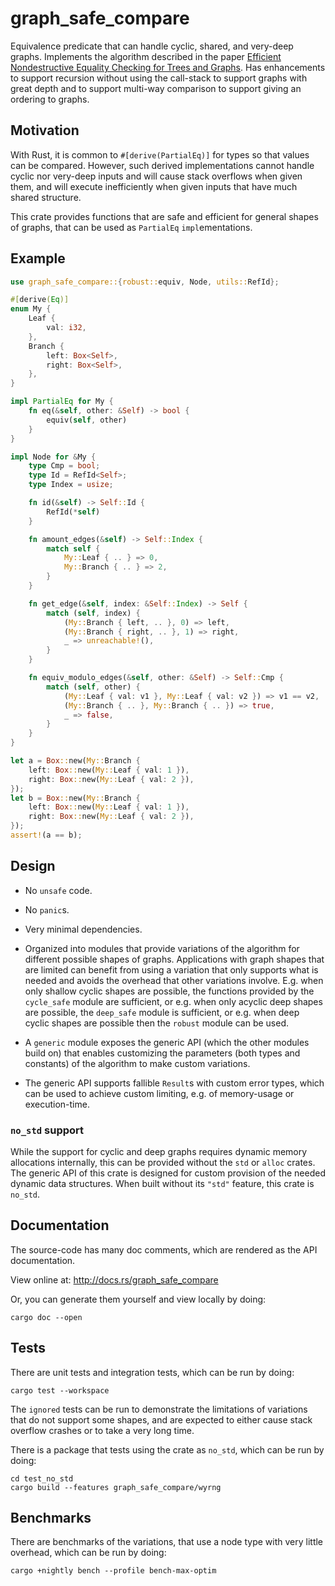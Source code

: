 # graph_safe_compare

Equivalence predicate that can handle cyclic, shared, and very-deep graphs.
Implements the algorithm described in the paper [Efficient Nondestructive
Equality Checking for Trees and
Graphs](https://michaeldadams.org/papers/efficient_equality/).  Has enhancements
to support recursion without using the call-stack to support graphs with great
depth and to support multi-way comparison to support giving an ordering to
graphs.

## Motivation

With Rust, it is common to `#[derive(PartialEq)]` for types so that values can
be compared.  However, such derived implementations cannot handle cyclic nor
very-deep inputs and will cause stack overflows when given them, and will
execute inefficiently when given inputs that have much shared structure.

This crate provides functions that are safe and efficient for general shapes of
graphs, that can be used as `PartialEq` `impl`ementations.

## Example

```rust
use graph_safe_compare::{robust::equiv, Node, utils::RefId};

#[derive(Eq)]
enum My {
    Leaf {
        val: i32,
    },
    Branch {
        left: Box<Self>,
        right: Box<Self>,
    },
}

impl PartialEq for My {
    fn eq(&self, other: &Self) -> bool {
        equiv(self, other)
    }
}

impl Node for &My {
    type Cmp = bool;
    type Id = RefId<Self>;
    type Index = usize;

    fn id(&self) -> Self::Id {
        RefId(*self)
    }

    fn amount_edges(&self) -> Self::Index {
        match self {
            My::Leaf { .. } => 0,
            My::Branch { .. } => 2,
        }
    }

    fn get_edge(&self, index: &Self::Index) -> Self {
        match (self, index) {
            (My::Branch { left, .. }, 0) => left,
            (My::Branch { right, .. }, 1) => right,
            _ => unreachable!(),
        }
    }

    fn equiv_modulo_edges(&self, other: &Self) -> Self::Cmp {
        match (self, other) {
            (My::Leaf { val: v1 }, My::Leaf { val: v2 }) => v1 == v2,
            (My::Branch { .. }, My::Branch { .. }) => true,
            _ => false,
        }
    }
}

let a = Box::new(My::Branch {
    left: Box::new(My::Leaf { val: 1 }),
    right: Box::new(My::Leaf { val: 2 }),
});
let b = Box::new(My::Branch {
    left: Box::new(My::Leaf { val: 1 }),
    right: Box::new(My::Leaf { val: 2 }),
});
assert!(a == b);
```

## Design

- No `unsafe` code.

- No `panic`s.

- Very minimal dependencies.

- Organized into modules that provide variations of the algorithm for different
possible shapes of graphs.  Applications with graph shapes that are limited can
benefit from using a variation that only supports what is needed and avoids the
overhead that other variations involve.  E.g. when only shallow cyclic shapes
are possible, the functions provided by the `cycle_safe` module are sufficient,
or e.g. when only acyclic deep shapes are possible, the `deep_safe` module is
sufficient, or e.g. when deep cyclic shapes are possible then the `robust`
module can be used.

- A `generic` module exposes the generic API (which the other modules build on)
that enables customizing the parameters (both types and constants) of the
algorithm to make custom variations.

- The generic API supports fallible `Result`s with custom error types, which can
be used to achieve custom limiting, e.g. of memory-usage or execution-time.

### `no_std` support

While the support for cyclic and deep graphs requires dynamic memory allocations
internally, this can be provided without the `std` or `alloc` crates.  The
generic API of this crate is designed for custom provision of the needed dynamic
data structures.  When built without its `"std"` feature, this crate is
`no_std`.

## Documentation

The source-code has many doc comments, which are rendered as the API
documentation.

View online at: <http://docs.rs/graph_safe_compare>

Or, you can generate them yourself and view locally by doing:

```shell
cargo doc --open
```

## Tests

There are unit tests and integration tests, which can be run by doing:

```shell
cargo test --workspace
```

The `ignored` tests can be run to demonstrate the limitations of variations that
do not support some shapes, and are expected to either cause stack overflow
crashes or to take a very long time.

There is a package that tests using the crate as `no_std`, which can be run by doing:

```shell
cd test_no_std
cargo build --features graph_safe_compare/wyrng
```

## Benchmarks

There are benchmarks of the variations, that use a node type with very little
overhead, which can be run by doing:

```shell
cargo +nightly bench --profile bench-max-optim
```
